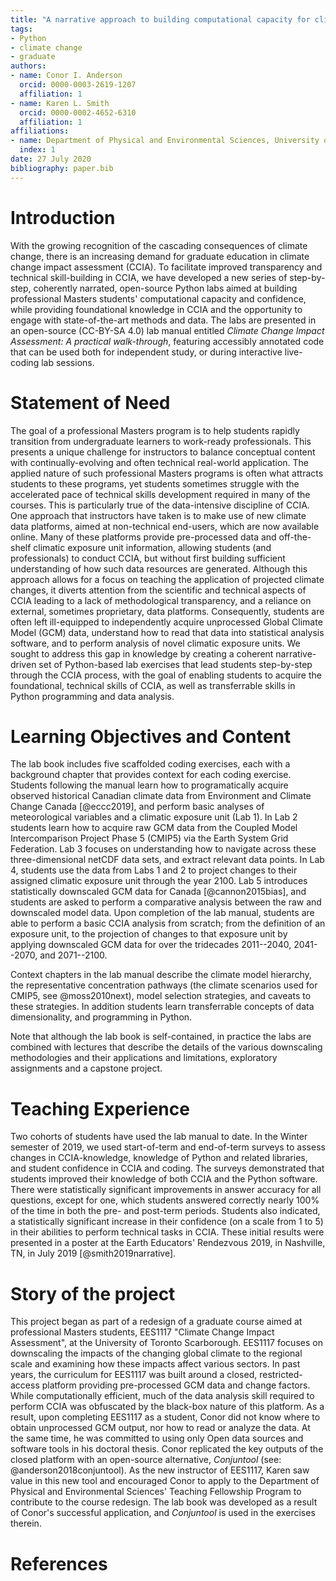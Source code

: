 ```yaml
---
title: "A narrative approach to building computational capacity for climate change impact assessment in professional masters students"
tags:
- Python
- climate change
- graduate
authors:
- name: Conor I. Anderson
  orcid: 0000-0003-2619-1207
  affiliation: 1
- name: Karen L. Smith
  orcid: 0000-0002-4652-6310
  affiliation: 1
affiliations:
- name: Department of Physical and Environmental Sciences, University of Toronto
  index: 1
date: 27 July 2020
bibliography: paper.bib
---
```


# Introduction

With the growing recognition of the cascading consequences of climate change, there is an increasing demand for graduate education in climate change impact assessment (CCIA). To facilitate improved transparency and technical skill-building in CCIA, we have developed a new series of step-by-step, coherently narrated, open-source Python labs aimed at building professional Masters students' computational capacity and confidence, while providing foundational knowledge in CCIA and the opportunity to engage with state-of-the-art methods and data. The labs are presented in an open-source (CC-BY-SA 4.0) lab manual entitled _Climate Change Impact Assessment: A practical walk-through_, featuring accessibly annotated code that can be used both for independent study, or during interactive live-coding lab sessions.

# Statement of Need

The goal of a professional Masters program is to help students rapidly transition from undergraduate learners to work-ready professionals. This presents a unique challenge for instructors to balance conceptual content with continually-evolving and often technical real-world application. The applied nature of such professional Masters programs is often what attracts students to these programs, yet students sometimes struggle with the accelerated pace of technical skills development required in many of the courses. This is particularly true of the data-intensive discipline of CCIA. One approach that instructors have taken is to make use of new climate data platforms, aimed at non-technical end-users, which are now available online. Many of these platforms provide pre-processed data and off-the-shelf climatic exposure unit information, allowing students (and professionals) to conduct CCIA, but without first building sufficient understanding of how such data resources are generated. Although this approach allows for a focus on teaching the application of projected climate changes, it diverts attention from the scientific and technical aspects of CCIA leading to a lack of methodological transparency, and a reliance on external, sometimes proprietary, data platforms. Consequently, students are often left ill-equipped to independently acquire unprocessed Global Climate Model (GCM) data, understand how to read that data into statistical analysis software, and to perform analysis of novel climatic exposure units. We sought to address this gap in knowledge by creating a coherent narrative-driven set of Python-based lab exercises that lead students step-by-step through the CCIA process, with the goal of enabling students to acquire the foundational, technical skills of CCIA, as well as transferrable skills in Python programming and data analysis.


# Learning Objectives and Content

The lab book includes five scaffolded coding exercises, each with a background chapter that provides context for each coding exercise. Students following the manual learn how to programatically acquire observed historical Canadian climate data from Environment and Climate Change Canada [@eccc2019], and perform basic analyses of meteorological variables and a climatic exposure unit (Lab 1). In Lab 2 students learn how to acquire raw GCM data from the Coupled Model Intercomparison Project Phase 5 (CMIP5) via the Earth System Grid Federation. Lab 3 focuses on understanding how to navigate across these three-dimensional netCDF data sets, and extract relevant data points. In Lab 4, students use the data from Labs 1 and 2 to project changes to their assigned climatic exposure unit through the year 2100. Lab 5 introduces statistically downscaled GCM data for Canada [@cannon2015bias], and students are asked to perform a comparative analysis between the raw and downscaled model data. Upon completion of the lab manual, students are able to perform a basic CCIA analysis from scratch; from the definition of an exposure unit, to the projection of changes to that exposure unit by applying downscaled GCM data for over the tridecades 2011--2040, 2041--2070, and 2071--2100.

Context chapters in the lab manual describe the climate model hierarchy, the representative concentration pathways (the climate scenarios used for CMIP5, see @moss2010next), model selection strategies, and caveats to these strategies. In addition students learn transferrable concepts of data dimensionality, and programming in Python.

Note that although the lab book is self-contained, in practice the labs are combined with lectures that describe the details of the various downscaling methodologies and their applications and limitations, exploratory assignments and a capstone project.

# Teaching Experience

Two cohorts of students have used the lab manual to date. In the Winter semester of 2019, we used start-of-term and end-of-term surveys to assess changes in CCIA-knowledge, knowledge of Python and related libraries, and student confidence in CCIA and coding. The surveys demonstrated that students improved their knowledge of both CCIA and the Python software. There were statistically significant improvements in answer accuracy for all questions, except for one, which students answered correctly nearly 100% of the time in both the pre- and post-term periods. Students also indicated, a statistically significant increase in their confidence (on a scale from 1 to 5) in their abilities to perform technical tasks in CCIA. These initial results were presented in a poster at the Earth Educators' Rendezvous 2019, in Nashville, TN, in July 2019 [@smith2019narrative].

# Story of the project

This project began as part of a redesign of a graduate course aimed at professional Masters students, EES1117 "Climate Change Impact Assessment", at the University of Toronto Scarborough. EES1117 focuses on downscaling the impacts of the changing global climate to the regional scale and examining how these impacts affect various sectors. In past years, the curriculum for EES1117 was built around a closed, restricted-access platform providing pre-processed GCM data and change factors. While computationally efficient, much of the data analysis skill required to perform CCIA was obfuscated by the black-box nature of this platform. As a result, upon completing EES1117 as a student, Conor did not know where to obtain unprocessed GCM output, nor how to read or analyze the data. At the same time, he was committed to using only Open data sources and software tools in his doctoral thesis. Conor replicated the key outputs of the closed platform with an open-source alternative, _Conjuntool_ (see: @anderson2018conjuntool). As the new instructor of EES1117, Karen saw value in this new tool and encouraged Conor to apply to the Department of Physical and Environmental Sciences' Teaching Fellowship Program to contribute to the course redesign. The lab book was developed as a result of Conor's successful application, and _Conjuntool_ is used in the exercises therein.

# References
